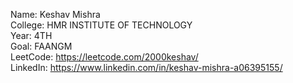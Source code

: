 Name: Keshav Mishra<br>
College: HMR INSTITUTE OF TECHNOLOGY<br>
Year: 4TH<br>
Goal: FAANGM<br>
LeetCode: https://leetcode.com/2000keshav/<br>
LinkedIn: https://www.linkedin.com/in/keshav-mishra-a06395155/

